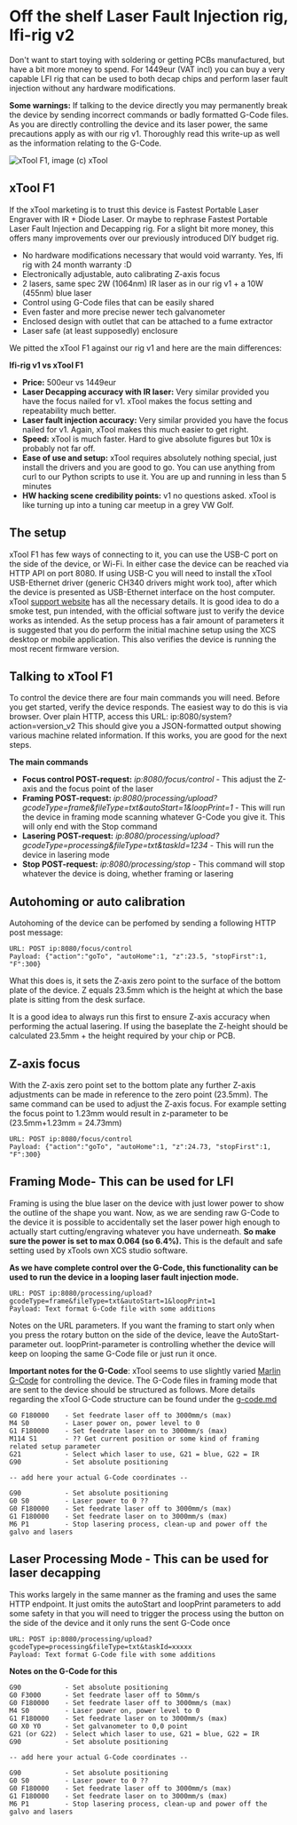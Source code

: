 # Off the shelf Laser Fault Injection rig, lfi-rig v2
Don't want to start toying with soldering or getting PCBs manufactured, but have a bit more money to spend. For 1449eur (VAT incl) you can buy a very capable LFI rig that can be used to both decap chips and perform laser fault injection without any hardware modifications. 

**Some warnings:** If talking to the device directly you may permanently break the device by sending incorrect commands or badly formatted G-Code files. As you are directly controlling the device and its laser power, the same precautions apply as with our rig v1. Thoroughly read this write-up as well as the information relating to the G-Code.

![xTool F1, image (c) xTool](/Other/Images/xtool-f1.png)

## xTool F1
If the xTool marketing is to trust this device is Fastest Portable Laser Engraver with IR + Diode Laser. Or maybe to rephrase Fastest Portable Laser Fault Injection and Decapping rig. For a slight bit more money, this offers many improvements over our previously introduced DIY budget rig. 

- No hardware modifications necessary that would void warranty. Yes, lfi rig with 24 month warranty :D 
- Electronically adjustable, auto calibrating Z-axis focus
- 2 lasers, same spec 2W (1064nm) IR laser as in our rig v1 + a 10W (455nm) blue laser
- Control using G-Code files that can be easily shared
- Even faster and more precise newer tech galvanometer
- Enclosed design with outlet that can be attached to a fume extractor
- Laser safe (at least supposedly) enclosure

We pitted the xTool F1 against our rig v1 and here are the main differences:

**lfi-rig v1 vs xTool F1**
- **Price:** 500eur vs 1449eur
- **Laser Decapping accuracy with IR laser:** Very similar provided you have the focus nailed for v1. xTool makes the focus setting and repeatability much better.
- **Laser fault injection accuracy:** Very similar provided you have the focus nailed for v1. Again, xTool makes this much easier to get right.
- **Speed:** xTool is much faster. Hard to give absolute figures but 10x is probably not far off.
- **Ease of use and setup:** xTool requires absolutely nothing special, just install the drivers and you are good to go. You can use anything from curl to our Python scripts to use it. You are up and running in less than 5 minutes
- **HW hacking scene credibility points:** v1 no questions asked. xTool is like turning up into a tuning car meetup in a grey VW Golf.

## The setup
xTool F1 has few ways of connecting to it, you can use the USB-C port on the side of the device, or Wi-Fi. In either case the device can be reached via HTTP API on port 8080. If using USB-C you will need to install the xTool USB-Ethernet driver (generic CH340 drivers might work too), after which the device is presented as USB-Ethernet interface on the host computer. xTool [support website](https://support.xtool.com/product/2) has all the necessary details. It is good idea to do a smoke test, pun intended, with the official software just to verify the device works as intended. As the setup process has a fair amount of parameters it is suggested that you do perform the initial machine setup using the XCS desktop or mobile application. This also verifies the device is running the most recent firmware version.


## Talking to xTool F1
To control the device there are four main commands you will need. Before you get started, verify the device responds. The easiest way to do this is via browser. Over plain HTTP, access this URL: ip:8080/system?action=version_v2 This should give you a JSON-formatted output showing various machine related information. If this works, you are good for the next steps.

**The main commands**
- **Focus control POST-request:** *ip:8080/focus/control* - This adjust the Z-axis and the focus point of the laser
- **Framing POST-request:** *ip:8080/processing/upload?gcodeType=frame&fileType=txt&autoStart=1&loopPrint=1* - This will run the device in framing mode scanning whatever G-Code you give it. This will only end with the Stop command
- **Lasering POST-request:** *ip:8080/processing/upload?gcodeType=processing&fileType=txt&taskId=1234* - This will run the device in lasering mode
- **Stop POST-request:** *ip:8080/processing/stop* - This command will stop whatever the device is doing, whether framing or lasering


## Autohoming or auto calibration
Autohoming of the device can be perfomed by sending a following HTTP post message:

```
URL: POST ip:8080/focus/control
Payload: {"action":"goTo", "autoHome":1, "z":23.5, "stopFirst":1, "F":300}
```

What this does is, it sets the Z-axis zero point to the surface of the bottom plate of the device. Z equals 23.5mm which is the height at which the base plate is sitting from the desk surface.

It is a good idea to always run this first to ensure Z-axis accuracy when performing the actual lasering. If using the baseplate the Z-height should be calculated 23.5mm + the height required by your chip or PCB.

## Z-axis focus
With the Z-axis zero point set to the bottom plate any further Z-axis adjustments can be made in reference to the zero point (23.5mm). The same command can be used to adjust the Z-axis focus. For example setting the focus point to 1.23mm would result in z-parameter to be (23.5mm+1.23mm = 24.73mm)

```
URL: POST ip:8080/focus/control
Payload: {"action":"goTo", "autoHome":1, "z":24.73, "stopFirst":1, "F":300}
```

## Framing Mode- This can be used for LFI
Framing is using the blue laser on the device with just lower power to show the outline of the shape you want. Now, as we are sending raw G-Code to the device it is possible to accidentally set the laser power high enough to actually start cutting/engraving whatever you have underneath. **So make sure the power is set to max 0.064 (so 6.4%).** This is the default and safe setting used by xTools own XCS studio software.

**As we have complete control over the G-Code, this functionality can be used to run the device in a looping laser fault injection mode.**

```
URL: POST ip:8080/processing/upload?gcodeType=frame&fileType=txt&autoStart=1&loopPrint=1
Payload: Text format G-Code file with some additions
```

Notes on the URL parameters. If you want the framing to start only when you press the rotary button on the side of the device, leave the AutoStart-parameter out. loopPrint-parameter is controlling whether the device will keep on looping the same G-Code file or just run it once. 

**Important notes for the G-Code**:
xTool seems to use slightly varied [Marlin G-Code](https://marlinfw.org/meta/gcode/) for controlling the device. The G-Code files in framing mode that are sent to the device should be structured as follows. More details regarding the xTool G-Code structure can be found under the [g-code.md](/rigv2/g-code.md)

```
G0 F180000    - Set feedrate laser off to 3000mm/s (max)
M4 S0         - Laser power on, power level to 0
G1 F180000    - Set feedrate laser on to 3000mm/s (max)
M114 S1       - ?? Get current position or some kind of framing related setup parameter
G21           - Select which laser to use, G21 = blue, G22 = IR
G90           - Set absolute positioning

-- add here your actual G-Code coordinates --

G90           - Set absolute positioning
G0 S0         - Laser power to 0 ??
G0 F180000    - Set feedrate laser off to 3000mm/s (max)
G1 F180000    - Set feedrate laser on to 3000mm/s (max)
M6 P1         - Stop lasering process, clean-up and power off the galvo and lasers
```

## Laser Processing Mode - This can be used for laser decapping
This works largely in the same manner as the framing and uses the same HTTP endpoint. It just omits the autoStart and loopPrint parameters to add some safety in that you will need to trigger the process using the button on the side of the device and it only runs the sent G-Code once

```
URL: POST ip:8080/processing/upload?gcodeType=processing&fileType=txt&taskId=xxxxx 
Payload: Text format G-Code file with some additions
```

**Notes on the G-Code for this**
```
G90           - Set absolute positioning
G0 F3000      - Set feedrate laser off to 50mm/s
G0 F180000    - Set feedrate laser off to 3000mm/s (max)
M4 S0         - Laser power on, power level to 0
G1 F180000    - Set feedrate laser on to 3000mm/s (max)
G0 X0 Y0      - Set galvanometer to 0,0 point
G21 (or G22)  - Select which laser to use, G21 = blue, G22 = IR
G90           - Set absolute positioning

-- add here your actual G-Code coordinates --

G90           - Set absolute positioning
G0 S0         - Laser power to 0 ??
G0 F180000    - Set feedrate laser off to 3000mm/s (max)
G1 F180000    - Set feedrate laser on to 3000mm/s (max)
M6 P1         - Stop lasering process, clean-up and power off the galvo and lasers
```
